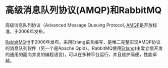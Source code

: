 # 高级消息队列协议(AMQP)和RabbitMQ

高级消息队列协议（Advanced Message Queuing Protocol, [AMQP](http://en.wikipedia.org/wiki/Advanced_Message_Queuing_Protocol)是开放标准，于2006年发布。

[RabbitMQ](http://www.rabbitmq.com)也于2006年发布，采用Erlang语言编写，是唯二完整实现AMQP协议的消息队列软件（另一个是Apache Qpid）。RabbitMQ使用[Erlang](http://www.erlang.org/)(由爱立信开发的通用的面向并发的编程语言)，可以在多种平台运行，并且维护简便，性能卓越。

